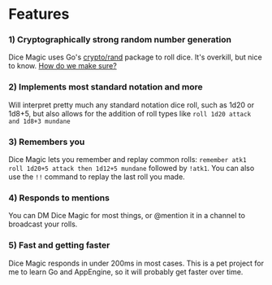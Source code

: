# Features

### 1) Cryptographically strong random number generation

Dice Magic uses Go's [crypto/rand](https://golang.org/pkg/crypto/rand/) package to roll dice. It's overkill, but nice to know. [How do we make sure?](/page/random)

### 2) Implements most standard notation and more

Will interpret pretty much any standard notation dice roll, such as 1d20 or 1d8+5, but also allows for the addition of roll types like 
`roll 1d20 attack and 1d8+3 mundane`

### 3) Remembers you

Dice Magic lets you remember and replay common rolls: `remember atk1 roll 1d20+5 attack then 1d12+5 mundane` followed by `!atk1`. You can also use the `!!` command to replay the last roll you made.

### 4) Responds to mentions

You can DM Dice Magic for most things, or @mention it in a channel to broadcast your rolls.

### 5) Fast and getting faster

Dice Magic responds in under 200ms in most cases. This is a pet project for me to learn Go and AppEngine, so it will probably get faster over time.
